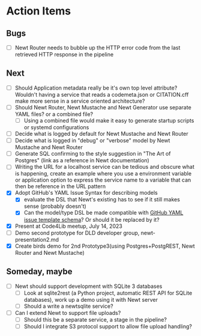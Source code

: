
# Action Items

## Bugs

- [ ] Newt Router needs to bubble up the HTTP error code from the last retrieved  HTTP response in the pipeline

## Next

- [ ] Should Application metadata really be it's own top level attribute? Wouldn't having a service that reads a codemeta.json or CITATION.cff make more sense in a service oriented architecture?
- [ ] Should Newt Router, Newt Mustache and Newt Generator use separate YAML files? or a combined file?
  - [ ] Using a combined file would make it easy to generate startup scripts or systemd configurations
- [ ] Decide what is logged by default for Newt Mustache and Newt Router
- [ ] Decide what is logged in "debug" or "verbose" model by Newt Mustache and Newt Router
- [ ] Generate SQL confirming to the style suggestion in "The Art of Postgres" (link as a reference in Newt documentation)
- [ ] Writing the URL for a localhost service can be tedious and obscure what is happening, create an example where you use a environment variable or application option to express the service name to a variable that can then be reference in the URL pattern
- [x] Adopt GitHub's YAML Issue Syntax for describing models
  - [x] evaluate the DSL that Newt's existing has to see if it still makes sense (probably doesn't)
  - [x] Can the model/type DSL be made compatible with [GitHub YAML issue template schema](https://docs.github.com/en/communities/using-templates-to-encourage-useful-issues-and-pull-requests/syntax-for-githubs-form-schema)? Or should it be replaced by it?
- [x] Present at Code4Lib meetup, July 14, 2023
- [ ] Demo second prototype for DLD developer group, newt-presentation2.md
- [x] Create birds demo for 2nd Prototype3(using Postgres+PostgREST, Newt Router and Newt Mustache)

## Someday, maybe

- [ ] Newt should support development with SQLite 3 databases
  - [ ] Look at sqlite2rest (a Python project, automatic REST API for SQLite databases), work up a demo using it with Newt server
  - [ ] Should a write a newtsqlite service?
- [ ] Can I extend Newt to support file uploads?
  - [ ] Should this be a separate service, a stage in the pipeline?
  - [ ] Should I integrate S3 protocol support to allow file upload handling?
